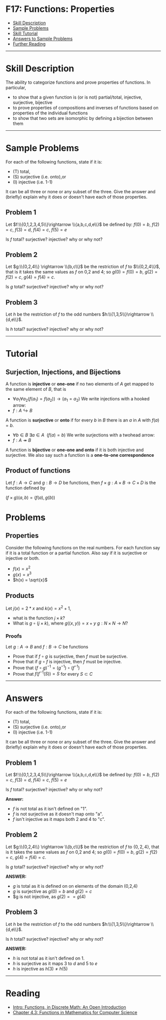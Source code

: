 # F17: Functions: Properties


* [Skill Description](#skill-description)
* [Sample Problems](#Sample-Problems)
* [Skill Tutorial](#Tutorial)
* [Answers to Sample Problems](#Answers)
* [Further Reading](#Reading)

---

# Skill Description

The ability to categorize functions and prove properties of functions. In particular, 
* to show that a given function is (or is not) partial/total, injective, surjective, bijective 
* to prove properties of compositions and inverses of functions based on properties of the individual functions
* to show that two sets are isomorphic by defining a bijection between them

---

# Sample Problems

For each of the following functions, state if it is:
* (T) total,
* (S) surjective (i.e. onto),or
* (I) injective (i.e. 1-1)

It can be all three or none or any subset of the three.
Give the answer and (briefly) explain why it does or doesn't have each of those properties.
## Problem 1
Let $f:\\{0,1,2,3,4,5\\}\rightarrow \\{a,b,c,d,e\\}$ be defined by:
$f(0)=b$, 
$f(2)=c$,
$f(3)=d$,
$f(4)=c$,
$f(5)=e$

Is $f$ total? surjective? injective? why or why not?


## Problem 2
Let $g:\\{0,2,4\\} \rightarrow \\{b,c\\}$ 
be the restriction of $f$ to $\\{0,2,4\\}$, that is
it takes the same values as $f$ on 0,2 and 4; so $g(0) = f(0) = b$, $g(2)=f(2) =c$, $g(4)=f(4) = c$.
    
Is $g$ total? surjective? injective? why or why not?
    
## Problem 3

Let $h$ be the restriction of $f$ to the odd numbers $h:\\{1,3,5\\}\rightarrow \\{d,e\\}$.
   
Is $h$ total? surjective? injective? why or why not?



---

# Tutorial

## Surjection, Injections, and Bijections
A function is **injective** or **one-one** if no two elements of $A$ get mapped to the same element of $B$, that is
* $\forall a_1 \forall a_2 (f(a_1)=f(a_2)) \rightarrow (a_1=a_2)$
We write injections with a hooked arrow:
* $f: A \hookrightarrow B$

A function is **surjective** or **onto** if for every $b$ in $B$ there is an $a$ in $A$ with $f(a)=b$.
* $\forall b\in B\ \exists a\in A \ \ (f(a)=b)$
We write surjections with a twohead arrow:
* $f: A \twoheadrightarrow B$

A function is **bijective** or **one-one and onto** if it is both injective and surjective. 
We also say such a function is a **one-to-one correspondence**  


## Product of functions
Let $f:A\rightarrow C$ and $g:B\rightarrow D$ be functions, then $f\times g:A\times B \rightarrow C\times D$ is the function defined by

$(f\times g)(a,b) = (f(a), g(b))$

# Problems
## Properties
Consider the following functions on the real numbers. 
For each function say if it is a total function or a partial function.
Also say if it is surjective or injective or both.
* $f(x)=x^2$  
* $g(x)=x^3$
* $h(x) = \sqrt{x}$


## Products
Let $j(x) = 2*x$ and $k(x)=x^2+1$, 
* what is the function $j\times k$?
* What is $g\circ(j\times k)$, where $g((x,y)) = x+y$ $g:N\times N \rightarrow N$?

### Proofs
Let $g:A\rightarrow B$ and $f:B\rightarrow C$ be functions
* Prove that if $f\circ g$ is surjective, then $f$ must be surjective.
* Prove that if $g\circ f$ is injective, then $f$ must be injective.
* Prove that $(f\circ g)^{-1} = (g^{-1})\circ (f^{-1})$
* Prove that $f(f^{-1}(S)) = S$ for every $S\subset C$

---

# Answers

For each of the following functions, state if it is:
* (T) total,
* (S) surjective (i.e. onto),or
* (I) injective (i.e. 1-1)

It can be all three or none or any subset of the three.
Give the answer and (briefly) explain why it does or doesn't have each of those properties.

## Problem 1
Let $f:\\{0,1,2,3,4,5\\}\rightarrow \\{a,b,c,d,e\\}$ be defined by:
$f(0)=b$, 
$f(2)=c$,
$f(3)=d$,
$f(4)=c$,
$f(5)=e$

Is $f$ total? surjective? injective? why or why not?

**Answer:**
* $f$ is not total as it isn't defined on "1".
* $f$ is not surjective as it doesn't map onto "a".
* $f$ isn't injective as it maps both 2 and 4 to "c".

## Problem 2
Let $g:\\{0,2,4\\} \rightarrow \\{b,c\\}$ 
be the restriction of $f$ to $\{0,2,4\}$, that is
it takes the same values as $f$ on 0,2 and 4; so $g(0) = f(0) = b$, $g(2)=f(2) =c$, $g(4)=f(4) = c$.
    
Is $g$ total? surjective? injective? why or why not?

**ANSWER:**
* $g$ is total as it is defined on on elements of the domain (0,2,4)
* $g$ is surjective as $g(0)=b$ and $g(2)=c$
* $g is not injective, as $g(2)==g(4)$
    
## Problem 3

Let $h$ be the restriction of $f$ to the odd numbers $h:\\{1,3,5\\}\rightarrow \\{d,e\\}$.
   
Is $h$ total? surjective? injective? why or why not?

**ANSWER:**
* $h$ is not total as it isn't defined on 1.
* $h$ is surjective  as it maps 3 to $d$ and 5 to $e$
* $h$ is injective as $h(3)\ne h(5)$


---

# Reading

* [Intro: Functions, in Discrete Math: An Open Introduction](https://discrete.openmathbooks.org/dmoi3/sec_intro-functions.html)
* [Chapter 4.3: Functions in Mathematics for Computer Science](https://ocw.mit.edu/courses/6-042j-mathematics-for-computer-science-spring-2015/mit6_042js15_textbook.pdf)


